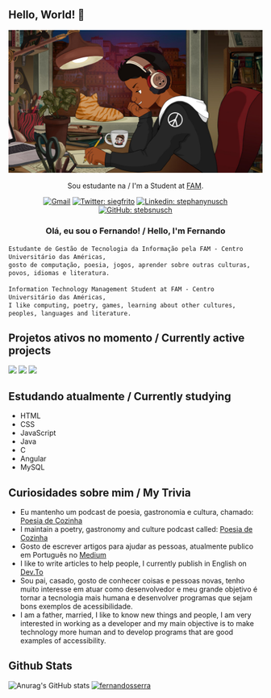 ## Hello, World! 👋

<div align="center">
  
<img src="https://github.com/fernandosserra/fernandosserra/blob/main/lofi_me.jpg?raw=true" />

Sou estudante na / I'm a Student at [FAM](https://vemprafam.com.br/).

[![Gmail](https://img.shields.io/twitter/url?label=email&logo=gmail&style=social&url=http%3A%2F%2Fmailto%3Asiegrfried7%40gmail.com)](mailto:siegrfried@gmail.com)
[![Twitter: siegfrito](https://img.shields.io/twitter/follow/siegfrito?style=social)](https://twitter.com/siegfrito)
[![Linkedin: stephanynusch](https://img.shields.io/badge/-fernandosserra-blue?style=flat-square&logo=Linkedin&logoColor=white&link=https://www.linkedin.com/in/fernandosserra/)](https://www.linkedin.com/in/fernandosserra/)
[![GitHub: stebsnusch](https://img.shields.io/github/followers/fernandosserra?label=follow&style=social)](https://github.com/fernandosserra)
</div>


<h3 align="center">Olá, eu sou o Fernando! / Hello, I'm Fernando <br></h3>

```
Estudante de Gestão de Tecnologia da Informação pela FAM - Centro Universitário das Américas, 
gosto de computação, poesia, jogos, aprender sobre outras culturas, povos, idiomas e literatura.

Information Technology Management Student at FAM - Centro Universitário das Américas,
I like computing, poetry, games, learning about other cultures, peoples, languages and literature.
```

## Projetos ativos no momento / Currently active projects

<img src="https://progress-bar.dev/40/?title=Dio Campus Expert" />

<img src="https://progress-bar.dev/100/?title=Podcast Poesia de Cozinha" />

<img src="https://progress-bar.dev/58/?title=Bootcamp Philips - You Are You" />

## Estudando atualmente / Currently studying

  - HTML
  - CSS
  - JavaScript
  - Java
  - C
  - Angular
  - MySQL

## Curiosidades sobre mim / My Trivia

- Eu mantenho um podcast de poesia, gastronomia e cultura, chamado: [Poesia de Cozinha](https://poesiadecozinha.com)
- I maintain a poetry, gastronomy and culture podcast called: [Poesia de Cozinha](https://poesiadecozinha.com)
- Gosto de escrever artigos para ajudar as pessoas, atualmente publico em Português no [Medium](https://siegrfried.medium.com)
- I like to write articles to help people, I currently publish in English on [Dev.To](https://dev.to/fernandosserra)
- Sou pai, casado, gosto de conhecer coisas e pessoas novas, tenho muito interesse em atuar como desenvolvedor e meu grande objetivo é tornar a tecnologia mais humana e desenvolver programas que sejam bons exemplos de acessibilidade.
- I am a father, married, I like to know new things and people, I am very interested in working as a developer and my main objective is to make technology more human and to develop programs that are good examples of accessibility.

## Github Stats

<!-- <span style="height ">
![Anurag's GitHub stats](https://github-readme-stats.vercel.app/api?username=fernandosserra&show_icons=true&theme=tokyonight)
</span> -->

![Anurag's GitHub stats](https://github-readme-stats.vercel.app/api?username=fernandosserra&show_icons=true&theme=tokyonight)
[![fernandosserra](https://github-readme-stats.vercel.app/api/top-langs/?username=fernandosserra&hide=html&layout=compact=true&theme=tokyonight)](https://github.com/fernandosserra/)
<!-- ![Top Langs](https://github-readme-stats.vercel.app/api/top-langs/?username=fernandosserra&layout=compact&theme=tokyonight) -->

